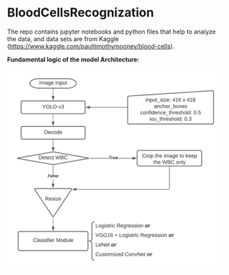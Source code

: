 # BloodCellsRecognization
The repo contains jupyter notebooks and python files that help to analyze the data, and data sets are from Kaggle (https://www.kaggle.com/paultimothymooney/blood-cells).

**Fundamental logic of the model Architecture:**

![Flow Chart](https://github.com/scotsun/BloodCellsRecognization/blob/main/Model%20Structure.png)
